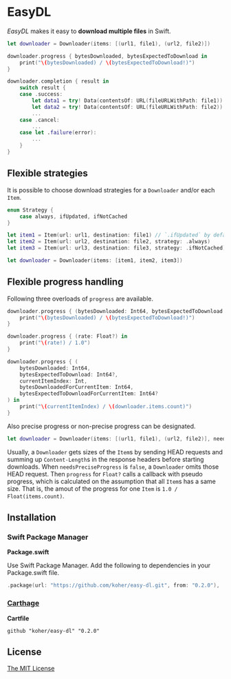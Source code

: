 # EasyDL

_EasyDL_ makes it easy to **download multiple files** in Swift.

```swift
let downloader = Downloader(items: [(url1, file1), (url2, file2)])

downloader.progress { bytesDownloaded, bytesExpectedToDownload in
    print("\(bytesDownloaded) / \(bytesExpectedToDownload!)")
}

downloader.completion { result in
    switch result {
    case .success:
        let data1 = try! Data(contentsOf: URL(fileURLWithPath: file1))
        let data2 = try! Data(contentsOf: URL(fileURLWithPath: file2))
        ...
    case .cancel:
        ...
    case let .failure(error):
        ...
    }
}
```

## Flexible strategies

It is possible to choose download strategies for a `Downloader` and/or each `Item`.

```swift
enum Strategy {
    case always, ifUpdated, ifNotCached
}
```

```swift
let item1 = Item(url: url1, destination: file1) // `.ifUpdated` by default
let item2 = Item(url: url2, destination: file2, strategy: .always)
let item3 = Item(url: url3, destination: file3, strategy: .ifNotCached)

let downloader = Downloader(items: [item1, item2, item3])
```

## Flexible progress handling

Following three overloads of `progress` are available.

```swift
downloader.progress { (bytesDownloaded: Int64, bytesExpectedToDownload: Int64?) in
    print("\(bytesDownloaded) / \(bytesExpectedToDownload!)")
}
```

```swift
downloader.progress { (rate: Float?) in
    print("\(rate!) / 1.0")
}
```

```swift
downloader.progress { (
    bytesDownloaded: Int64,
    bytesExpectedToDownload: Int64?,
    currentItemIndex: Int,
    bytesDownloadedForCurrentItem: Int64,
    bytesExpectedToDownloadForCurrentItem: Int64?
) in
    print("\(currentItemIndex) / \(downloader.items.count)")
}
```

Also precise progress or non-precise progress can be designated.

```swift
let downloader = Downloader(items: [(url1, file1), (url2, file2)], needsPreciseProgress: false)
```

Usually, a `Downloader` gets sizes of the `Item`s by sending HEAD requests and summing up `Content-Length`s in the response headers before starting downloads. When `needsPreciseProgress` is `false`, a `Downloader` omits those HEAD request. Then `progress` for `Float?` calls a callback with pseudo progress, which is calculated on the assumption that all `Item`s has a same size. That is, the amout of the progress for one `Item` is `1.0 / Float(items.count)`.

## Installation

### Swift Package Manager

**Package.swift**

Use Swift Package Manager. Add the following to dependencies in your Package.swift file.

```swift
.package(url: "https://github.com/koher/easy-dl.git", from: "0.2.0"),
```

### [Carthage](https://github.com/Carthage/Carthage)

**Cartfile**

```
github "koher/easy-dl" "0.2.0"
```

## License

[The MIT License](LICENSE)
